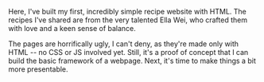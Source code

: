 Here, I've built my first, incredibly simple recipe website with HTML. The 
recipes I've shared are from the very talented Ella Wei, who crafted them 
with love and a keen sense of balance.

The pages are horrifically ugly, I can't deny, as they're made only with 
HTML -- no CSS or JS involved yet. Still, it's a proof of concept that I 
can build the basic framework of a webpage. Next, it's time to make things 
a bit more presentable.

